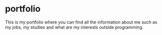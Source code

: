 # portfolio
This is my portfolio where you can find all the information about me such as my jobs, my studies and what are my interests outside programming.
